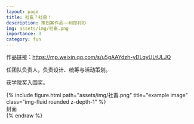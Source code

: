 ```yaml
---
layout: page
title: 社畜？社兽！
description: 策划案作品——利郎衬衫
img: assets/img/社畜.png
importance: 3
category: fun
---
```


作品链接：https://mp.weixin.qq.com/s/u5gAAYdzh-yDLqyULtULJQ

任团队负责人，负责设计、统筹与活动策划。

获学院奖入围奖。

<div class="row">
    <div class="col-sm mt-3 mt-md-0">
        {% include figure.html path="assets/img/社畜.png" title="example image" class="img-fluid rounded z-depth-1" %}
    </div>
</div>
<div class="caption">
    封面
</div>
{% endraw %}
